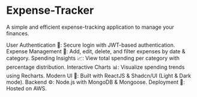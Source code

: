 # Expense-Tracker
A simple and efficient expense-tracking application to manage your finances.

User Authentication 🔐: Secure login with JWT-based authentication.
Expense Management 📝: Add, edit, delete, and filter expenses by date & category.
Spending Insights 📈: View total spending per category with percentage distribution.
Interactive Charts 📊: Visualize spending trends using Recharts.
Modern UI 🎨: Built with ReactJS & Shadcn/UI (Light & Dark mode).
Backend ⚙️: Node.js with MongoDB & Mongoose.
Deployment 🚀: Hosted on AWS.

